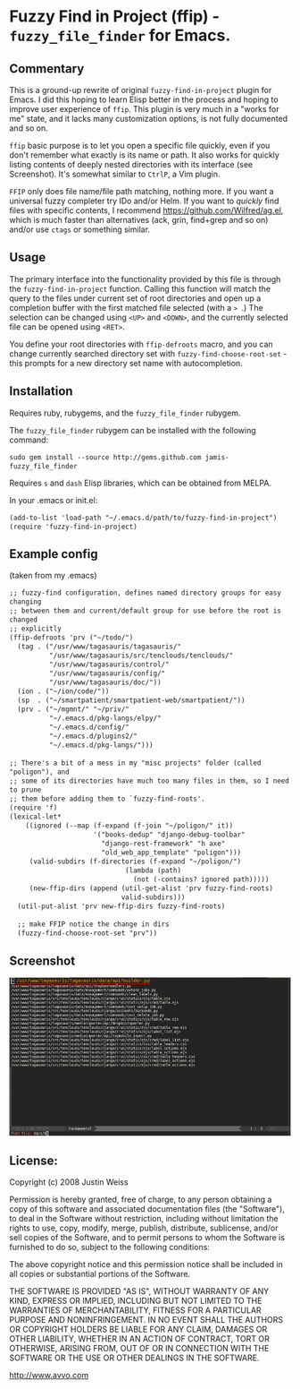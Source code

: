 # Fuzzy Find in Project (ffip) - `fuzzy_file_finder` for Emacs. #


## Commentary ##

This is a ground-up rewrite of original `fuzzy-find-in-project` plugin for
Emacs. I did this hoping to learn Elisp better in the process and hoping to
improve user experience of `ffip`. This plugin is very much in a "works for me"
state, and it lacks many customization options, is not fully documented and so
on.

`ffip` basic purpose is to let you open a specific file quickly, even if you
don't remember what exactly is its name or path. It also works for quickly
listing contents of deeply nested directories with its interface (see
Screenshot). It's somewhat similar to `CtrlP`, a Vim plugin.

`FFIP` only does file name/file path matching, nothing more. If you want a
universal fuzzy completer try IDo and/or Helm. If you want to *quickly* find
files with specific contents, I recommend https://github.com/Wilfred/ag.el,
which is much faster than alternatives (ack, grin, find+grep and so on) and/or
use `ctags` or something similar.

## Usage ##

The primary interface into the functionality provided by this file is through
the `fuzzy-find-in-project` function. Calling this function will match the query to
the files under current set of root directories and open up a completion buffer with
the first matched file selected (with a `> `.) The selection can be changed using
`<UP>` and `<DOWN>`, and the currently selected file can be opened using `<RET>`.

You define your root directories with `ffip-defroots` macro, and you can change
currently searched directory set with `fuzzy-find-choose-root-set` - this
prompts for a new directory set name with autocompletion.


## Installation ##

Requires ruby, rubygems, and the `fuzzy_file_finder` rubygem.

The `fuzzy_file_finder` rubygem can be installed with the following command:

    sudo gem install --source http://gems.github.com jamis-fuzzy_file_finder

Requires `s` and `dash` Elisp libraries, which can be obtained from MELPA.

In your .emacs or init.el:

    (add-to-list 'load-path "~/.emacs.d/path/to/fuzzy-find-in-project")
    (require 'fuzzy-find-in-project)

## Example config ##

(taken from my .emacs)

```elisp
;; fuzzy-find configuration, defines named directory groups for easy changing
;; between them and current/default group for use before the root is changed
;; explicitly
(ffip-defroots 'prv ("~/todo/")
  (tag . ("/usr/www/tagasauris/tagasauris/"
          "/usr/www/tagasauris/src/tenclouds/tenclouds/"
          "/usr/www/tagasauris/control/"
          "/usr/www/tagasauris/config/"
          "/usr/www/tagasauris/doc/"))
  (ion . ("~/ion/code/"))
  (sp  . ("~/smartpatient/smartpatient-web/smartpatient/"))
  (prv . ("~/mgmnt/" "~/priv/"
          "~/.emacs.d/pkg-langs/elpy/"
          "~/.emacs.d/config/"
          "~/.emacs.d/plugins2/"
          "~/.emacs.d/pkg-langs/")))

;; There's a bit of a mess in my "misc projects" folder (called "poligon"), and
;; some of its directories have much too many files in them, so I need to prune
;; them before adding them to `fuzzy-find-roots'.
(require 'f)
(lexical-let*
    ((ignored (--map (f-expand (f-join "~/poligon/" it))
                     '("books-dedup" "django-debug-toolbar"
                       "django-rest-framework" "h axe"
                       "old_web_app_template" "poligon")))
     (valid-subdirs (f-directories (f-expand "~/poligon/")
                             (lambda (path)
                               (not (-contains? ignored path)))))
     (new-ffip-dirs (append (util-get-alist 'prv fuzzy-find-roots)
                            valid-subdirs)))
  (util-put-alist 'prv new-ffip-dirs fuzzy-find-roots)

  ;; make FFIP notice the change in dirs
  (fuzzy-find-choose-root-set "prv"))
```

Screenshot
----------

![screenshot](https://raw.githubusercontent.com/piotrklibert/ffip/master/img/ffip-screenshot.png)


## License: ##

Copyright (c) 2008 Justin Weiss

Permission is hereby granted, free of charge, to any person
obtaining a copy of this software and associated documentation
files (the "Software"), to deal in the Software without
restriction, including without limitation the rights to use,
copy, modify, merge, publish, distribute, sublicense, and/or sell
copies of the Software, and to permit persons to whom the
Software is furnished to do so, subject to the following
conditions:

The above copyright notice and this permission notice shall be
included in all copies or substantial portions of the Software.

THE SOFTWARE IS PROVIDED "AS IS", WITHOUT WARRANTY OF ANY KIND,
EXPRESS OR IMPLIED, INCLUDING BUT NOT LIMITED TO THE WARRANTIES
OF MERCHANTABILITY, FITNESS FOR A PARTICULAR PURPOSE AND
NONINFRINGEMENT. IN NO EVENT SHALL THE AUTHORS OR COPYRIGHT
HOLDERS BE LIABLE FOR ANY CLAIM, DAMAGES OR OTHER LIABILITY,
WHETHER IN AN ACTION OF CONTRACT, TORT OR OTHERWISE, ARISING
FROM, OUT OF OR IN CONNECTION WITH THE SOFTWARE OR THE USE OR
OTHER DEALINGS IN THE SOFTWARE.

http://www.avvo.com
